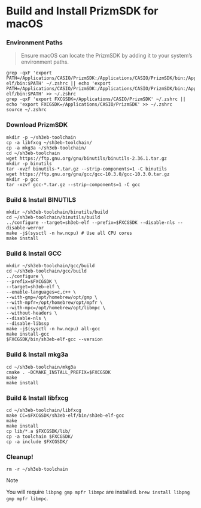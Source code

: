 # Build and Install PrizmSDK for macOS

### Environment Paths
> Ensure macOS can locate the PrizmSDK by adding it to your system’s environment paths.

```export FXCGSDK=/Applications/CASIO/PrizmSDK
grep -qxF 'export PATH=/Applications/CASIO/PrizmSDK:/Applications/CASIO/PrizmSDK/bin:/Applications/CASIO/PrizmSDK/sh3eb-elf/bin:$PATH' ~/.zshrc || echo 'export PATH=/Applications/CASIO/PrizmSDK:/Applications/CASIO/PrizmSDK/bin:/Applications/CASIO/PrizmSDK/sh3eb-elf/bin:$PATH' >> ~/.zshrc
grep -qxF 'export FXCGSDK=/Applications/CASIO/PrizmSDK' ~/.zshrc || echo 'export FXCGSDK=/Applications/CASIO/PrizmSDK' >> ~/.zshrc
source ~/.zshrc
```

### Download PrizmSDK
```
mkdir -p ~/sh3eb-toolchain
cp -a libfxcg ~/sh3eb-toolchain/
cp -a mkg3a ~/sh3eb-toolchain/
cd ~/sh3eb-toolchain
wget https://ftp.gnu.org/gnu/binutils/binutils-2.36.1.tar.gz
mkdir -p binutils
tar -xvzf binutils-*.tar.gz --strip-components=1 -C binutils
wget https://ftp.gnu.org/gnu/gcc/gcc-10.3.0/gcc-10.3.0.tar.gz
mkdir -p gcc
tar -xzvf gcc-*.tar.gz --strip-components=1 -C gcc
```

### Build & Install BINUTILS
```
mkdir ~/sh3eb-toolchain/binutils/build
cd ~/sh3eb-toolchain/binutils/build
../configure --target=sh3eb-elf --prefix=$FXCGSDK --disable-nls --disable-werror
make -j$(sysctl -n hw.ncpu) # Use all CPU cores
make install
```

### Build & Install GCC
```
mkdir ~/sh3eb-toolchain/gcc/build
cd ~/sh3eb-toolchain/gcc/build
../configure \
--prefix=$FXCGSDK \
--target=sh3eb-elf \
--enable-languages=c,c++ \
--with-gmp=/opt/homebrew/opt/gmp \
--with-mpfr=/opt/homebrew/opt/mpfr \
--with-mpc=/opt/homebrew/opt/libmpc \
--without-headers \
--disable-nls \
--disable-libssp
make -j$(sysctl -n hw.ncpu) all-gcc
make install-gcc
$FXCGSDK/bin/sh3eb-elf-gcc --version
```

### Build & Install mkg3a
```
cd ~/sh3eb-toolchain/mkg3a
cmake . -DCMAKE_INSTALL_PREFIX=$FXCGSDK
make
make install
```

### Build & Install libfxcg
```
cd ~/sh3eb-toolchain/libfxcg
make CC=$FXCGSDK/sh3eb-elf/bin/sh3eb-elf-gcc
make
make install
cp lib/*.a $FXCGSDK/lib/
cp -a toolchain $FXCGSDK/
cp -a include $FXCGSDK/
```
### Cleanup!
```
rm -r ~/sh3eb-toolchain
```

>[!NOTE]
You will require `libpng gmp mpfr libmpc` are installed.
`brew install libpng gmp mpfr libmpc`.
